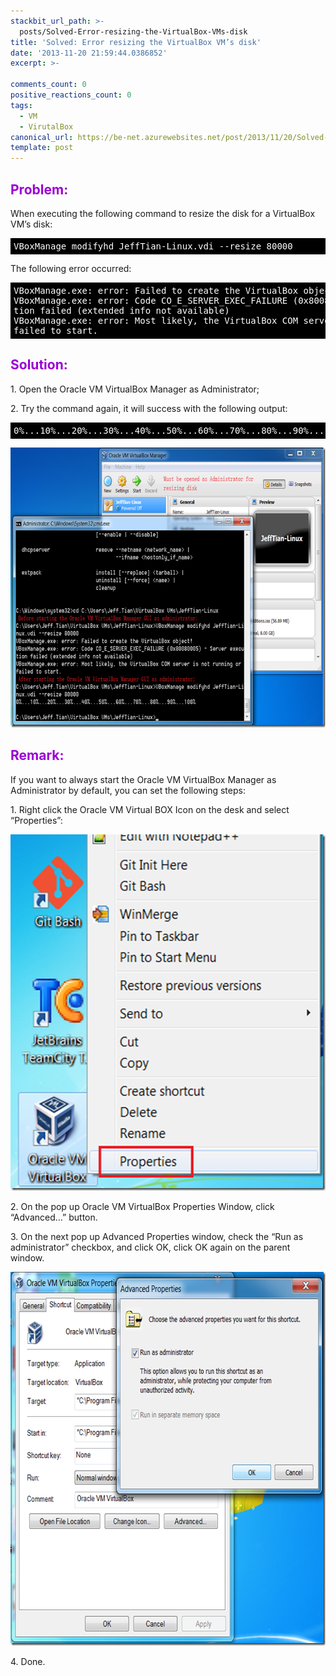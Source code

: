 ```yaml
---
stackbit_url_path: >-
  posts/Solved-Error-resizing-the-VirtualBox-VMs-disk
title: 'Solved: Error resizing the VirtualBox VM’s disk'
date: '2013-11-20 21:59:44.0386852'
excerpt: >-
  
comments_count: 0
positive_reactions_count: 0
tags: 
  - VM
  - VirutalBox
canonical_url: https://be-net.azurewebsites.net/post/2013/11/20/Solved-Error-resizing-the-VirtualBox-VMs-disk
template: post
---
```

<h2><font color="#9b00d3">Problem:</font></h2>  <p>When executing the following command to resize the disk for a VirtualBox VM’s disk:</p>  <pre style="color: white; padding-bottom: 5px; padding-top: 5px; padding-left: 5px; padding-right: 5px; background-color: black">VBoxManage modifyhd JeffTian-Linux.vdi --resize 80000</pre>

<p>The following error occurred:</p>

<pre style="color: white; padding-bottom: 5px; padding-top: 5px; padding-left: 5px; padding-right: 5px; background-color: black">VBoxManage.exe: error: Failed to create the VirtualBox object!
VBoxManage.exe: error: Code CO_E_SERVER_EXEC_FAILURE (0x80080005) - Server execu
tion failed (extended info not available)
VBoxManage.exe: error: Most likely, the VirtualBox COM server is not running or
failed to start.</pre>

<h2><font color="#9b00d3">Solution:</font></h2>

<p>1. Open the Oracle VM VirtualBox Manager as Administrator;</p>

<p>2. Try the command again, it will success with the following output:</p>

<pre style="color: white; padding-bottom: 5px; padding-top: 5px; padding-left: 5px; padding-right: 5px; background-color: black">0%...10%...20%...30%...40%...50%...60%...70%...80%...90%...100%</pre>

<p><a href="https://raw.githubusercontent.com/Jeff-Tian/blogengine.net/master/Source/BlogEngine/BlogEngine.NET/App_Data/files/image_620.png"><img title="Solved: Error resizing the VirtualBox VM’s disk" style="border-left-width: 0px; border-right-width: 0px; background-image: none; border-bottom-width: 0px; padding-top: 0px; padding-left: 0px; display: inline; padding-right: 0px; border-top-width: 0px" border="0" alt="Solved: Error resizing the VirtualBox VM’s disk" src="https://raw.githubusercontent.com/Jeff-Tian/blogengine.net/master/Source/BlogEngine/BlogEngine.NET/App_Data/files/image_thumb_339.png" width="674" height="448" /></a></p>

<h2><font color="#9b00d3">Remark:</font></h2>

<p>If you want to always start the Oracle VM VirtualBox Manager as Administrator by default, you can set the following steps:</p>

<p>1. Right click the Oracle VM Virtual BOX Icon on the desk and select “Properties”:</p>

<p><a href="https://raw.githubusercontent.com/Jeff-Tian/blogengine.net/master/Source/BlogEngine/BlogEngine.NET/App_Data/files/image_621.png"><img title="Select Properties on the context menu of Oracle VM VirtualBox Icon" style="border-top: 0px; border-right: 0px; background-image: none; border-bottom: 0px; padding-top: 0px; padding-left: 0px; border-left: 0px; display: inline; padding-right: 0px" border="0" alt="Select Properties on the context menu of Oracle VM VirtualBox Icon" src="https://raw.githubusercontent.com/Jeff-Tian/blogengine.net/master/Source/BlogEngine/BlogEngine.NET/App_Data/files/image_thumb_340.png" width="523" height="570" /></a></p>

<p>2. On the pop up Oracle VM VirtualBox Properties Window, click “Advanced…” button.</p>

<p>3. On the next pop up Advanced Properties window, check the “Run as administrator” checkbox, and click OK, click OK again on the parent window. </p>

<p><a href="https://raw.githubusercontent.com/Jeff-Tian/blogengine.net/master/Source/BlogEngine/BlogEngine.NET/App_Data/files/image_622.png"><img title="Check &quot;Run as administrator&quot; checkbox" style="border-top: 0px; border-right: 0px; background-image: none; border-bottom: 0px; padding-top: 0px; padding-left: 0px; border-left: 0px; display: inline; padding-right: 0px" border="0" alt="Check &quot;Run as administrator&quot; checkbox" src="https://raw.githubusercontent.com/Jeff-Tian/blogengine.net/master/Source/BlogEngine/BlogEngine.NET/App_Data/files/image_thumb_341.png" width="661" height="598" /></a></p>

<p>4. Done.</p>